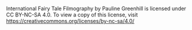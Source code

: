International Fairy Tale Filmography by Pauline Greenhill is licensed under CC BY-NC-SA 4.0. To view a copy of this license, visit https://creativecommons.org/licenses/by-nc-sa/4.0/
